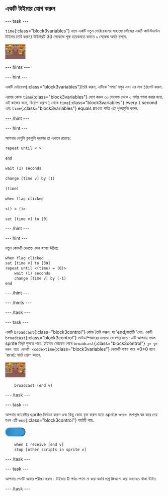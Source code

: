 ## একটি টাইমার যোগ করুন

\--- task \---

`time`{:class="block3variables"} নামে একটি নতুন ভেরিয়েবলের সাহায্যে স্টেজের একটি কাউন্টডাউন টাইমার তৈরি করুন} টাইমারটি 30 সেকেন্ডে শুরু হয়েকমতে কমতে ০ সেকেন্ড অবধি চলবে.

![Stage sprite](images/stage-sprite.png)

\--- hints \---

\--- hint \---

একটি `ভেরিয়েবল`{:class="block3variables"}তৈরি করুন, এটিকে 'সময়' বলুন এবং এর মান `30`সেট করুন.

এরপর কোড `time`{:class="block3variables"} যোগ করুন ৩০ সেকেন্ড থেকে ০ পর্যন্ত গণনা করার জন্য. এই কাজের জন্য, বিয়োগ করুন `1` থেকে `time`{:class="block3variables"} every `1` second এবং `time`{:class="block3variables"} equals `0`হওয়া পর্যন্ত এই পুনরাবৃত্তি করুন.

\--- /hint \---

\--- hint \---

আপনার যেগুলি ব্লকগুলি দরকার তা এখানে রয়েছে:

```blocks3
repeat until < >

end

wait (1) seconds

change [time v] by (1)

(time)

when flag clicked

<() = ()>

set [time v] to [0]
```

\--- /hint \---

\--- hint \---

নতুন কোডটি দেখতে এমন হওয়া উচিত:

```blocks3
when flag clicked
set [time v] to [30]
repeat until <(time) = (0)>
    wait (1) seconds
    change [time v] by (-1)
end
```

\--- /hint \---

\--- /hints \---

\--- /task \---

\--- task \---

একটি `broadcast`{:class="block3control"} কোড তৈরি করুন: যা 'end;বার্তাটি 'দেয়. একটি `broadcast`{:class="block3control"} লাউডস্পিকারের মাধ্যমে ঘোষণার মতো: এটি আপনার সমস্ত sprite স্প্রিট শুনতে পাবে. টাইমার কোডের শেষে `broadcast`{:class="block3control"}` ব্লক যুক্ত করুন যাতে কোডটি <code>time`{:class="block3variables"} কোডটি গণনা করে <0>0</code> হলে 'end; বার্তা প্রেরণ করবে.

![Stage sprite](images/stage-sprite.png)

```blocks3
    broadcast (end v)
```

\--- /task \---

\--- task \---

আপনার ক্যারেক্টার sprite নির্বাচন করুন এবং কিছু কোড যুক্ত করুন যাতে sprite `অন্যান্য স্ক্রিপ্টগুলি` বন্ধ করে দেয় যখন এটি `end`{:class="block3control"} বার্তাটি পায়.

![Giga sprite](images/giga-sprite.png)

```blocks3
    when I receive [end v]
    stop [other scripts in sprite v]
```

\--- /task \---

\--- task \---

আপনার গেমটি আবার পরীক্ষা করুন। টাইমার 0 পর্যন্ত গণনা না করা অবধি প্রশ্ন জিজ্ঞাসা করা অব্যাহত থাকা উচিত.

\--- /task \---